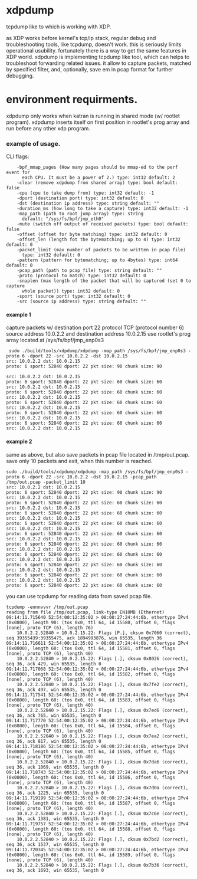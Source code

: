 # xdpdump
tcpdump like to which is working with XDP.

as XDP works before kernel's tcp/ip stack, regular debug and troubleshooting tools,
like tcpdump, doesn't work. this is seriously limits operational usubility.
fortunately there is a way to get the same features in XDP world.
xdpdump is implementing tcpdump like tool, which can helps to troubleshoot
forwarding related issues. it allow to capture packets, matched by specified
filter, and, optionally, save em in pcap format for further debugging.

# environment requirments.
xdpdump only works when katran is running in shared mode (w/ rootlet program).
xdpdump inserts itself on first position in rootlet's prog array and run
before any other xdp program.

### example of usage.
CLI flags:
```
    -bpf_mmap_pages (How many pages should be mmap-ed to the perf event for
      each CPU. It must be a power of 2.) type: int32 default: 2
    -clear (remove xdpdump from shared array) type: bool default: false
    -cpu (cpu to take dump from) type: int32 default: -1
    -dport (destination port) type: int32 default: 0
    -dst (destination ip address) type: string default: ""
    -duration_ms (how long to take a capture) type: int32 default: -1
    -map_path (path to root jump array) type: string
      default: "/sys/fs/bpf/jmp_eth0"
    -mute (switch off output of received packets) type: bool default: false
    -offset (offset for byte matching) type: int32 default: 0
    -offset_len (length fot the bytematching; up to 4) type: int32 default: 0
    -packet_limit (max number of packets to be written in pcap file)
      type: int32 default: 0
    -pattern (pattern for bytematching; up to 4bytes) type: int64 default: 0
    -pcap_path (path to pcap file) type: string default: ""
    -proto (protocol to match) type: int32 default: 0
    -snaplen (max length of the packet that will be captured (set 0 to capture
      whole packet)) type: int32 default: 0
    -sport (source port) type: int32 default: 0
    -src (source ip address) type: string default: ""
```

#### example 1
capture packets w/ destination port 22 protocol TCP (protocol number 6)
source address 10.0.2.2 and destination address 10.0.2.15
use rootlet's prog array located at /sys/fs/bpf/jmp_enp0s3

```
 sudo ./build/tools/xdpdump/xdpdump -map_path /sys/fs/bpf/jmp_enp0s3 -proto 6 -dport 22 -src 10.0.2.2 -dst 10.0.2.15
src: 10.0.2.2 dst: 10.0.2.15
proto: 6 sport: 52840 dport: 22 pkt size: 90 chunk size: 90

src: 10.0.2.2 dst: 10.0.2.15
proto: 6 sport: 52840 dport: 22 pkt size: 60 chunk size: 60
src: 10.0.2.2 dst: 10.0.2.15
proto: 6 sport: 52840 dport: 22 pkt size: 60 chunk size: 60
src: 10.0.2.2 dst: 10.0.2.15
proto: 6 sport: 52840 dport: 22 pkt size: 60 chunk size: 60
src: 10.0.2.2 dst: 10.0.2.15
proto: 6 sport: 52840 dport: 22 pkt size: 60 chunk size: 60
src: 10.0.2.2 dst: 10.0.2.15
proto: 6 sport: 52840 dport: 22 pkt size: 60 chunk size: 60
src: 10.0.2.2 dst: 10.0.2.15
```

#### example 2
same as above, but also save packets in pcap file located in /tmp/out.pcap.
save only 10 packets and exit, when this number is reached.

```
sudo ./build/tools/xdpdump/xdpdump -map_path /sys/fs/bpf/jmp_enp0s3 -proto 6 -dport 22 -src 10.0.2.2 -dst 10.0.2.15 -pcap_path /tmp/out.pcap -packet_limit 10
src: 10.0.2.2 dst: 10.0.2.15
proto: 6 sport: 52840 dport: 22 pkt size: 90 chunk size: 90
src: 10.0.2.2 dst: 10.0.2.15
proto: 6 sport: 52840 dport: 22 pkt size: 60 chunk size: 60
src: 10.0.2.2 dst: 10.0.2.15
proto: 6 sport: 52840 dport: 22 pkt size: 60 chunk size: 60
src: 10.0.2.2 dst: 10.0.2.15
proto: 6 sport: 52840 dport: 22 pkt size: 60 chunk size: 60
src: 10.0.2.2 dst: 10.0.2.15
proto: 6 sport: 52840 dport: 22 pkt size: 60 chunk size: 60
src: 10.0.2.2 dst: 10.0.2.15
proto: 6 sport: 52840 dport: 22 pkt size: 60 chunk size: 60
src: 10.0.2.2 dst: 10.0.2.15
proto: 6 sport: 52840 dport: 22 pkt size: 60 chunk size: 60
src: 10.0.2.2 dst: 10.0.2.15
proto: 6 sport: 52840 dport: 22 pkt size: 60 chunk size: 60
src: 10.0.2.2 dst: 10.0.2.15
proto: 6 sport: 52840 dport: 22 pkt size: 60 chunk size: 60
src: 10.0.2.2 dst: 10.0.2.15
proto: 6 sport: 52840 dport: 22 pkt size: 60 chunk size: 60
```

you can use tcpdump for reading data from saved pcap file.

```
tcpdump -ennnvvvr /tmp/out.pcap
reading from file /tmp/out.pcap, link-type EN10MB (Ethernet)
09:14:11.715640 52:54:00:12:35:02 > 08:00:27:24:44:6b, ethertype IPv4 (0x0800), length 90: (tos 0x0, ttl 64, id 15580, offset 0, flags [none], proto TCP (6), length 76)
    10.0.2.2.52840 > 10.0.2.15.22: Flags [P.], cksum 0x7060 (correct), seq 39355439:39355475, ack 1894993876, win 65535, length 36
09:14:11.716611 52:54:00:12:35:02 > 08:00:27:24:44:6b, ethertype IPv4 (0x0800), length 60: (tos 0x0, ttl 64, id 15581, offset 0, flags [none], proto TCP (6), length 40)
    10.0.2.2.52840 > 10.0.2.15.22: Flags [.], cksum 0x8026 (correct), seq 36, ack 429, win 65535, length 0
09:14:11.717068 52:54:00:12:35:02 > 08:00:27:24:44:6b, ethertype IPv4 (0x0800), length 60: (tos 0x0, ttl 64, id 15582, offset 0, flags [none], proto TCP (6), length 40)
    10.0.2.2.52840 > 10.0.2.15.22: Flags [.], cksum 0x7fe2 (correct), seq 36, ack 497, win 65535, length 0
09:14:11.717541 52:54:00:12:35:02 > 08:00:27:24:44:6b, ethertype IPv4 (0x0800), length 60: (tos 0x0, ttl 64, id 15583, offset 0, flags [none], proto TCP (6), length 40)
    10.0.2.2.52840 > 10.0.2.15.22: Flags [.], cksum 0x7ed6 (correct), seq 36, ack 765, win 65535, length 0
09:14:11.717770 52:54:00:12:35:02 > 08:00:27:24:44:6b, ethertype IPv4 (0x0800), length 60: (tos 0x0, ttl 64, id 15584, offset 0, flags [none], proto TCP (6), length 40)
    10.0.2.2.52840 > 10.0.2.15.22: Flags [.], cksum 0x7ea2 (correct), seq 36, ack 817, win 65535, length 0
09:14:11.718186 52:54:00:12:35:02 > 08:00:27:24:44:6b, ethertype IPv4 (0x0800), length 60: (tos 0x0, ttl 64, id 15585, offset 0, flags [none], proto TCP (6), length 40)
    10.0.2.2.52840 > 10.0.2.15.22: Flags [.], cksum 0x7da6 (correct), seq 36, ack 1069, win 65535, length 0
09:14:11.718743 52:54:00:12:35:02 > 08:00:27:24:44:6b, ethertype IPv4 (0x0800), length 60: (tos 0x0, ttl 64, id 15586, offset 0, flags [none], proto TCP (6), length 40)
    10.0.2.2.52840 > 10.0.2.15.22: Flags [.], cksum 0x7d0a (correct), seq 36, ack 1225, win 65535, length 0
09:14:11.719199 52:54:00:12:35:02 > 08:00:27:24:44:6b, ethertype IPv4 (0x0800), length 60: (tos 0x0, ttl 64, id 15587, offset 0, flags [none], proto TCP (6), length 40)
    10.0.2.2.52840 > 10.0.2.15.22: Flags [.], cksum 0x7c6e (correct), seq 36, ack 1381, win 65535, length 0
09:14:11.719757 52:54:00:12:35:02 > 08:00:27:24:44:6b, ethertype IPv4 (0x0800), length 60: (tos 0x0, ttl 64, id 15588, offset 0, flags [none], proto TCP (6), length 40)
    10.0.2.2.52840 > 10.0.2.15.22: Flags [.], cksum 0x7bd2 (correct), seq 36, ack 1537, win 65535, length 0
09:14:11.720345 52:54:00:12:35:02 > 08:00:27:24:44:6b, ethertype IPv4 (0x0800), length 60: (tos 0x0, ttl 64, id 15589, offset 0, flags [none], proto TCP (6), length 40)
    10.0.2.2.52840 > 10.0.2.15.22: Flags [.], cksum 0x7b36 (correct), seq 36, ack 1693, win 65535, length 0
```
